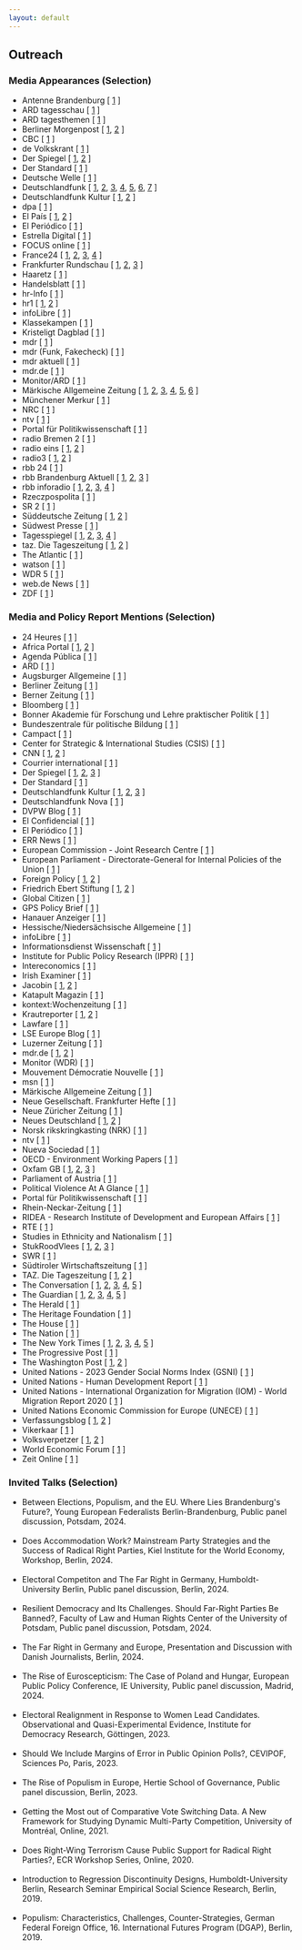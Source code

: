 ```yaml
---
layout: default
---
```

<h2>Outreach</h2>


<h3>Media Appearances (Selection)</h3>

<ul>
<li>Antenne Brandenburg [ <a href="https://www.antennebrandenburg.de/programm/sendungen/241122/17_00_antenne_brandenburg_am_abend_202411221700.html" target="_blank" rel="noopener noreferrer">1</a> ] </li> <li>ARD tagesschau [ <a href="https://www.tagesschau.de/inland/bundestagswahl/fdp-linke-bsw-einzug-bundestag-100.html" target="_blank" rel="noopener noreferrer">1</a> ] </li> <li>ARD tagesthemen [ <a href="NA" target="_blank" rel="noopener noreferrer">1</a> ] </li> <li>Berliner Morgenpost [ <a href="https://www.morgenpost.de/berlin/article242024164/Die-Naehe-der-AfD-Brandenburg-zur-rechtsextremen-Szene.html" target="_blank" rel="noopener noreferrer">1</a>, <a href="https://www.morgenpost.de/berlin/article407220380/welche-auswirkungen-ein-afd-erfolg-in-brandenburg-haben-koennte.html" target="_blank" rel="noopener noreferrer">2</a> ] </li> <li>CBC [ <a href="https://www.cbc.ca/listen/live-radio/1-8-your-world-tonight" target="_blank" rel="noopener noreferrer">1</a> ] </li> <li>de Volkskrant [ <a href="https://www.volkskrant.nl/buitenland/niet-alleen-in-oostenrijk-in-heel-europa-brokkelt-de-brandmuur-tegen-radicaal-rechts-af~b7ea2cce/?referrer=https://www.google.com/" target="_blank" rel="noopener noreferrer">1</a> ] </li> <li>Der Spiegel [ <a href="https://www.spiegel.de/politik/deutschland/bundestagswahl-2025-wie-viele-millionen-stimmen-an-der-fuenfprozenthuerde-scheitern-a-5d7e5da3-c769-4bfd-9260-c4c8d627ed9d" target="_blank" rel="noopener noreferrer">1</a>, <a href="https://www.spiegel.de/politik/deutschland/wahl-in-brandenburg-wie-die-afd-junge-union-jusos-julis-und-gruene-jugend-zusammenbringt-a-2da1ad60-58bd-463a-bd53-e77645e4a962" target="_blank" rel="noopener noreferrer">2</a> ] </li> <li>Der Standard [ <a href="https://www.derstandard.de/story/3000000198650/beeinflussen-umfragen-waehler-darueber-entscheiden-auch-schwankungsbreiten" target="_blank" rel="noopener noreferrer">1</a> ] </li> <li>Deutsche Welle [ <a href="https://www.dw.com/en/why-copying-the-far-right-doesnt-work-for-mainstream-parties/a-66311564" target="_blank" rel="noopener noreferrer">1</a> ] </li> <li>Deutschlandfunk [ <a href="https://www.deutschlandfunk.de/bsw-in-brandenburg-wie-stellen-sich-die-anderen-parteien-darauf-ein-dlf-62ff33ed-100.html/" target="_blank" rel="noopener noreferrer">1</a>, <a href="https://www.deutschlandfunk.de/das-grosse-packen-linke-muss-nach-34-jahren-brandenburger-landtag-verlassen-dlf-08d35523-100.html" target="_blank" rel="noopener noreferrer">2</a>, <a href="https://www.deutschlandfunk.de/landtagswahl-in-brandenburg-ein-rettungsanker-fuer-die-gruenen-und-linken-dlf-e56ae681-100.html" target="_blank" rel="noopener noreferrer">3</a>, <a href="https://www.deutschlandfunk.de/programm?drsearch:date=2024-11-27" target="_blank" rel="noopener noreferrer">4</a>, <a href="https://www.deutschlandfunk.de/suche?drsearch%3AsearchText=Christoph%20Richter&drsearch%3Astations=4f8db02a-35ae-4b78-9cd0-86b177726ec0" target="_blank" rel="noopener noreferrer">5</a>, <a href="https://www.deutschlandfunk.de/wackeliges-fundament-wie-repraesentativ-sind-repraesentative-umfragen-wirklich-dlf-b09611a3-100.html" target="_blank" rel="noopener noreferrer">6</a>, <a href="https://www.deutschlandfunk.de/wissenschaft-wie-repraesentativ-sind-repraesentative-umfragen-wirklich-dlf-82dd38a9-100.html" target="_blank" rel="noopener noreferrer">7</a> ] </li> <li>Deutschlandfunk Kultur [ <a href="https://www.deutschlandfunkkultur.de/brandenburgs-spd-regierungschef-woidke-kaempft-gegen-den-absturz-laenderreport-dlf-kultur-dd9b4265-100.html" target="_blank" rel="noopener noreferrer">1</a>, <a href="https://www.deutschlandfunkkultur.de/wahlumfragen-in-der-kritik-wie-repraesentativ-sind-sie-heute-noch-dlf-kultur-f4d1e50d-100.html" target="_blank" rel="noopener noreferrer">2</a> ] </li> <li>dpa [ <a href="NA" target="_blank" rel="noopener noreferrer">1</a> ] </li> <li>El País [ <a href="https://elpais.com/espana/2024-07-07/por-que-copiar-la-mano-dura-de-abascal-con-los-inmigrantes-puede-costarle-caro-al-pp.html" target="_blank" rel="noopener noreferrer">1</a>, <a href="https://elpais.com/internacional/2023-12-24/mano-dura-con-la-inmigracion-victoria-de-la-extrema-derecha-o-antidoto.html" target="_blank" rel="noopener noreferrer">2</a> ] </li> <li>El Periódico [ <a href="https://www.elperiodico.com/es/internacional/20231210/extrema-derecha-multiplica-influencia-nuevas-politicas-migratorias-europa-95571964" target="_blank" rel="noopener noreferrer">1</a> ] </li> <li>Estrella Digital [ <a href="https://www.estrelladigital.es/opinion/20240708/el-falso-debate-de-la-inmigracion-una-trampa-de-la-ultraderecha/" target="_blank" rel="noopener noreferrer">1</a> ] </li> <li>FOCUS online [ <a href="https://www.focus.de/politik/deutschland/vor-landtagswahl-in-brandenburg-mehr-hoecke-wagen-das-ist-schon-laenger-ein-teil-des-erfolgs-der-afd-im-osten_id_260298484.html" target="_blank" rel="noopener noreferrer">1</a> ] </li> <li>France24 [ <a href="https://www.france24.com/en/europe/20250223-germany-s-no-surprise-election-yields-many-firsts" target="_blank" rel="noopener noreferrer">1</a>, <a href="https://www.france24.com/fr/europe/20250113-allemagne-afd-extreme-droite-bsw-gauche-analyse-deux-faces-du-populisme-allemand" target="_blank" rel="noopener noreferrer">2</a>, <a href="https://www.france24.com/fr/europe/20250130-allemagne-droite-extr%C3%AAme-droite-pr%C3%AAtes-%C3%A0-travailler-ensemble-immigration" target="_blank" rel="noopener noreferrer">3</a>, <a href="https://www.france24.com/fr/europe/20250223-allemagne-afd-cdu-linke-l%C3%A9gislatives-premiers-enseignements-elections-merz" target="_blank" rel="noopener noreferrer">4</a> ] </li> <li>Frankfurter Rundschau [ <a href="https://www.fr.de/politik/brandenburg-wahl-afd-ergebnis-migration-debatte-spd-cdu-woidke-experten-zr-93315435.html" target="_blank" rel="noopener noreferrer">1</a>, <a href="https://www.fr.de/politik/brandenburg-wahl-analyse-ampel-fdp-woidke-afd-linke-bsw-bundestagswahl-zr-93315597.html" target="_blank" rel="noopener noreferrer">2</a>, <a href="https://www.fr.de/politik/nach-fiasko-in-brandenburg-bundestagswahl-2025-laesst-gruene-zittern-zr-93316321.html" target="_blank" rel="noopener noreferrer">3</a> ] </li> <li>Haaretz [ <a href="https://www.haaretz.com/world-news/2019-07-20/ty-article-magazine/.premium/how-a-german-satirical-party-ended-up-in-the-european-parliament/0000017f-e400-d38f-a57f-e65238570000" target="_blank" rel="noopener noreferrer">1</a> ] </li> <li>Handelsblatt [ <a href="https://www.handelsblatt.com/politik/deutschland/fdp-wirtschaftspartei-sucht-verzweifelt-wirtschaftswahlkampf/100106301.html" target="_blank" rel="noopener noreferrer">1</a> ] </li> <li>hr-Info [ <a href="NA" target="_blank" rel="noopener noreferrer">1</a> ] </li> <li>hr1 [ <a href="NA" target="_blank" rel="noopener noreferrer">1</a>, <a href="NA" target="_blank" rel="noopener noreferrer">2</a> ] </li> <li>infoLibre [ <a href="https://www.infolibre.es/politica/extrema-derecha-investigacion-feijoo-vox_1_1311725.html" target="_blank" rel="noopener noreferrer">1</a> ] </li> <li>Klassekampen [ <a href="https://klassekampen.no/artikkel/2024-09-14/blir-re-migrasjon-neste-steg" target="_blank" rel="noopener noreferrer">1</a> ] </li> <li>Kristeligt Dagblad [ <a href="https://www.kristeligt-dagblad.dk/udland/europaeiske-ledere-famler-i-en-ny-politisk-medievirkelighed" target="_blank" rel="noopener noreferrer">1</a> ] </li> <li>mdr [ <a href="https://www.mdr.de/wissen/psychologie-sozialwissenschaften/politische-strategie-gegen-die-afd-themen-uebernehmen-102.html" target="_blank" rel="noopener noreferrer">1</a> ] </li> <li>mdr (Funk, Fakecheck) [ <a href="https://www.tiktok.com/@fakecheck_offiziell/video/7473455848992394518?lang=de-DE" target="_blank" rel="noopener noreferrer">1</a> ] </li> <li>mdr aktuell [ <a href="https://www.ardaudiothek.de/episode/das-interview/wie-wahlumfragen-die-erfolgschancen-von-kleinparteien-beeinflussen/mdr-aktuell/14154595/" target="_blank" rel="noopener noreferrer">1</a> ] </li> <li>mdr.de [ <a href="https://www.mdr.de/nachrichten/deutschland/politik/fuenf-prozent-huerde-studie-wahlumfragen-100.html" target="_blank" rel="noopener noreferrer">1</a> ] </li> <li>Monitor/ARD [ <a href="https://www1.wdr.de/daserste/monitor/sendungen/kanzlerkandidat-merz-union-in-der-populismusfalle-100~_sortNewestFirst-false.html?sortingOrderReversed=%C3%84lteste+zuerst#sortingForm" target="_blank" rel="noopener noreferrer">1</a> ] </li> <li>Märkische Allgemeine Zeitung [ <a href="https://www.maz-online.de/brandenburg/afd-spd-cdu-oder-bsw-wahlforscher-sieht-landtagswahl-in-brandenburg-voellig-offen-3ALRGBPPFZDLXHQ27MTYHSEA3Y.html" target="_blank" rel="noopener noreferrer">1</a>, <a href="https://www.maz-online.de/brandenburg/einfluss-von-umfragen-auf-die-landtagswahl-in-brandenburg-forscher-klaert-auf-YJ4UFV5QSJFZLEOOLUCVDRNRKA.html" target="_blank" rel="noopener noreferrer">2</a>, <a href="https://www.maz-online.de/brandenburg/was-wuerde-passieren-wenn-die-afd-in-brandenburg-regiert-7Y2OOW6MQ5HYRFIAPKEZQ5TFZQ.html" target="_blank" rel="noopener noreferrer">3</a>, <a href="https://www.maz-online.de/lokales/potsdam-mittelmark/stahnsdorf/landtagswahl-2024-buergermeister-bernd-albers-aus-stahnsdorf-und-carina-simmes-aus-seddiner-see-als-6TINQKW34JA7VN4GN5Q75367U4.html" target="_blank" rel="noopener noreferrer">4</a>, <a href="https://www.maz-online.de/lokales/potsdam-mittelmark/stahnsdorf/stahnsdorf-linke-und-gruene-werfen-afd-plagiat-vor-URS4FAG6ZVAH5GOEQWZRMSBFK4.html" target="_blank" rel="noopener noreferrer">5</a>, <a href="https://www.maz-online.de/lokales/potsdam/kommunalwahl-2024-in-potsdam-stadtteilrundgang-und-haustuerwahlkampf-fuer-mehr-stimmen-TBNP55QR4RENFHWG4T6673VZMM.html" target="_blank" rel="noopener noreferrer">6</a> ] </li> <li>Münchener Merkur [ <a href="https://www.merkur.de/politik/brandenburg-wahl-cdu-merz-afd-woidke-bsw-scholz-ampel-zr-93315273.html" target="_blank" rel="noopener noreferrer">1</a> ] </li> <li>NRC [ <a href="https://www.nrc.nl/nieuws/2023/12/22/het-nieuwe-migratiepact-van-de-eu-lost-nauwelijks-wat-op-maar-speelt-radicaal-rechts-intussen-wel-in-de-kaart-a4185182" target="_blank" rel="noopener noreferrer">1</a> ] </li> <li>ntv [ <a href="https://www.n-tv.de/politik/Diese-Waehlergruppe-koennte-die-Bundestagswahl-durcheinanderwerfen-article25574864.html" target="_blank" rel="noopener noreferrer">1</a> ] </li> <li>Portal für Politikwissenschaft [ <a href="https://www.pw-portal.de/repraesentation-und-parlamentarismus/ueberblick/fluch-der-schlechten-zahl-wie-umfragewerte-die-wahlchancen-kleiner-parteien-beeinflussen" target="_blank" rel="noopener noreferrer">1</a> ] </li> <li>radio Bremen 2 [ <a href="NA" target="_blank" rel="noopener noreferrer">1</a> ] </li> <li>radio eins [ <a href="https://www.radioeins.de/programm/sendungen/die_schoene_woche/_/wahlerfolg-der-afd-bei-der-kommunalwahl-in-brandenburg.html" target="_blank" rel="noopener noreferrer">1</a>, <a href="https://www.radioeins.de/programm/sendungen/sendungen/369/2409/240922_sondersendung_25711.html" target="_blank" rel="noopener noreferrer">2</a> ] </li> <li>radio3 [ <a href="https://www.radiodrei.de/programm/schema/sendungen/radio3_am_morgen/archiv/20250106_0600/radio3_aktuell_0720.html" target="_blank" rel="noopener noreferrer">1</a>, <a href="https://www.radiodrei.de/programm/schema/sendungen/radio3_am_morgen/archiv/20250207_0600/radio3_aktuell_0820.html" target="_blank" rel="noopener noreferrer">2</a> ] </li> <li>rbb 24 [ <a href="https://www.rbb24.de/politik/beitrag/2024/02/brandenburg-politi-parteien-bsw-landesverband-wagenknecht.html" target="_blank" rel="noopener noreferrer">1</a> ] </li> <li>rbb Brandenburg Aktuell [ <a href="https://www.rbb-online.de/brandenburgaktuell/archiv/20240209_1930/wagenknecht-partei-will-bei-landtagswahl-antreten.html" target="_blank" rel="noopener noreferrer">1</a>, <a href="https://www.rbb-online.de/brandenburgaktuell/archiv/20240905_1930/5.html" target="_blank" rel="noopener noreferrer">2</a>, <a href="https://www.rbb-online.de/brandenburgaktuell/archiv/20240911_1930/Hans-Christoph-Berndt-AfD.html" target="_blank" rel="noopener noreferrer">3</a> ] </li> <li>rbb inforadio [ <a href="https://www.ardaudiothek.de/episode/berlin-und-brandenburg/politologe-kommunalwahl-kein-stimmungstest-fuer-landtagswahl/rbb24-inforadio/13450861/" target="_blank" rel="noopener noreferrer">1</a>, <a href="https://www.inforadio.de/rubriken/interviews/2024/08/09/brandenburg-landeswahlausschuss-wahl-parteien.html" target="_blank" rel="noopener noreferrer">2</a>, <a href="https://www.inforadio.de/rubriken/interviews/2024/09/24/brandenburg-wahl-regierung-koalition-spd-bsw-cdu.html" target="_blank" rel="noopener noreferrer">3</a>, <a href="https://www.inforadio.de/rubriken/interviews/2024/12/11/woidke-wiederwahl-brandenburg-spd-bsw-koalition.html" target="_blank" rel="noopener noreferrer">4</a> ] </li> <li>Rzeczpospolita [ <a href="https://www.rp.pl/polityka/art41148531-brandenburgia-przed-wyborami-los-kanclerza-scholza-zalezy-od-wyniku-afd" target="_blank" rel="noopener noreferrer">1</a> ] </li> <li>SR 2 [ <a href="https://www.sr-mediathek.de/index.php?seite=7&id=37029&tbl=pf" target="_blank" rel="noopener noreferrer">1</a> ] </li> <li>Süddeutsche Zeitung [ <a href="https://www.sueddeutsche.de/politik/bundestagswahl-umfrage-fdp-li.3196458" target="_blank" rel="noopener noreferrer">1</a>, <a href="https://www.sueddeutsche.de/politik/landtagswahl-sachsen-thueringen-afd-migration-lux.Hs42cDs7DicwDHjgn9p8C8" target="_blank" rel="noopener noreferrer">2</a> ] </li> <li>Südwest Presse [ <a href="https://www.swp.de/politik/afd-und-bsw-vor-neuwahl-auftrieb-fuer-die-populisten-oder-staerkung-der-mitte-77648320.html" target="_blank" rel="noopener noreferrer">1</a> ] </li> <li>Tagesspiegel [ <a href="https://www.tagesspiegel.de/interaktiv/afd-hochburg-vor-der-wahl-die-brandenburger-sind-verangstigt-alt--aber-nicht-abgehangt-12381974.html" target="_blank" rel="noopener noreferrer">1</a>, <a href="https://www.tagesspiegel.de/politik/bangen-um-den-wiedereinzug-werden-fdp-bsw-und-linke-opfer-des-fallbeileffekts-13159714.html" target="_blank" rel="noopener noreferrer">2</a>, <a href="https://www.tagesspiegel.de/potsdam/brandenburg/afd-verteilt-flyer-fur-schuler-mit-diesen-funf-kniffen-will-die-partei-in-brandenburg-jugendliche-kodern-12245951.html?" target="_blank" rel="noopener noreferrer">3</a>, <a href="https://www.tagesspiegel.de/potsdam/brandenburg/mitten-in-der-gesellschaft-angekommen-mehr-rechtsextreme-parolen-in-brandenburg--was-tun-11888417.html" target="_blank" rel="noopener noreferrer">4</a> ] </li> <li>taz. Die Tageszeitung [ <a href="https://taz.de/Berliner-Linke-nach-der-Europawahl/!6013456/" target="_blank" rel="noopener noreferrer">1</a>, <a href="https://taz.de/Politologe-ueber-Migrationspolitik/!5989700/" target="_blank" rel="noopener noreferrer">2</a> ] </li> <li>The Atlantic [ <a href="https://www.theatlantic.com/international/archive/2020/02/germany-afd-angela-merkel-thuringia/606541/" target="_blank" rel="noopener noreferrer">1</a> ] </li> <li>watson [ <a href="https://politik.watson.de/politik/inland/128134084-brandenburg-landtagswahl-so-perfide-nutzt-die-afd-schulen-als-wahlkampf-orte" target="_blank" rel="noopener noreferrer">1</a> ] </li> <li>WDR 5 [ <a href="https://www1.wdr.de/mediathek/audio/wdr5/wdr5-mittagsecho/audio-brandenburg-vor-wahl-gefuehl-der-unzufriedenheit-100.html" target="_blank" rel="noopener noreferrer">1</a> ] </li> <li>web.de News [ <a href="https://web.de/magazine/politik/wahlen/landtagswahlen/landtagswahl-brandenburg-osten-dietmar-woidke-spd-afd-ampel-olaf-scholz-potsdam-40118440" target="_blank" rel="noopener noreferrer">1</a> ] </li> <li>ZDF [ <a href="https://www.zdf.de/nachrichten/politik/deutschland/wahl-brandenburg-wahlkampf-spd-afd-100.html" target="_blank" rel="noopener noreferrer">1</a> ] </li>

</ul>

<h3>Media and Policy Report Mentions (Selection)</h3>

<ul>

<li>24 Heures [ <a href="https://www.24heures.ch/les-invites-que-faire-avec-les-partis-dextreme-droite-325998063281" target="_blank" rel="noopener noreferrer">1</a> ] </li> <li>Africa Portal [ <a href="https://africaportal.org/publication/sustaining-peace-harnessing-power-south-sudanese-women/" target="_blank" rel="noopener noreferrer">1</a>, <a href="https://africaportal.org/publication/towards-gender-equal-peace-counting-women-meaningful-participation/" target="_blank" rel="noopener noreferrer">2</a> ] </li> <li>Agenda Pública [ <a href="https://agendapublica.es/noticia/18704/amenaza-al-equilibrio-politico-aleman" target="_blank" rel="noopener noreferrer">1</a> ] </li> <li>ARD [ <a href="https://www.ardmediathek.de/video/bericht-aus-berlin/bericht-aus-berlin/ard/Y3JpZDovL2Rhc2Vyc3RlLmRlL2JlcmljaHQgYXVzIGJlcmxpbi8yMDI1LTAyLTA5XzE4LTAwLU1FWg" target="_blank" rel="noopener noreferrer">1</a> ] </li> <li>Augsburger Allgemeine [ <a href="https://www.augsburger-allgemeine.de/politik/Geschichte-Sie-sprach-als-erste-Frau-in-einem-deutschen-Parlament-id53529471.html" target="_blank" rel="noopener noreferrer">1</a> ] </li> <li>Berliner Zeitung [ <a href="https://www.berliner-zeitung.de/news/bsw-verpasst-bundestag-de-masi-will-karlsruhe-einschalten-kritik-am-oerr-li.2301473" target="_blank" rel="noopener noreferrer">1</a> ] </li> <li>Berner Zeitung [ <a href="https://www.bernerzeitung.ch/adrian-vatter-rahel-freiburghaus-uni-bern-rechtspopulisten-und-demokratie-563653516745" target="_blank" rel="noopener noreferrer">1</a> ] </li> <li>Bloomberg [ <a href="https://www.bloomberg.com/opinion/articles/2024-06-21/european-elections-climate-change-notches-a-win" target="_blank" rel="noopener noreferrer">1</a> ] </li> <li>Bonner Akademie für Forschung und Lehre praktischer Politik [ <a href="https://www.bapp-bonn.de/wp-content/uploads/BAPP_Publikation_Forschungsprojekt_Populismus_final.pdf" target="_blank" rel="noopener noreferrer">1</a> ] </li> <li>Bundeszentrale für politische Bildung [ <a href="https://www.bpb.de/themen/rechtsextremismus/dossier-rechtsextremismus/551839/rechtsextreme-diskursstrategien/#footnote-target-3" target="_blank" rel="noopener noreferrer">1</a> ] </li> <li>Campact [ <a href="https://blog.campact.de/2024/09/brandenburg-landtagswahl-afd-erfolg-garantiert/" target="_blank" rel="noopener noreferrer">1</a> ] </li> <li>Center for Strategic & International Studies (CSIS) [ <a href="https://www.csis.org/analysis/elevating-women-peacebuilders-amidst-covid-19" target="_blank" rel="noopener noreferrer">1</a> ] </li> <li>CNN [ <a href="https://edition.cnn.com/2019/10/22/opinions/marie-yovanovitch-launches-insurrection-hunt/index.html" target="_blank" rel="noopener noreferrer">1</a>, <a href="https://edition.cnn.com/2024/01/19/opinions/germany-far-right-afd-ban-hockenos/index.html" target="_blank" rel="noopener noreferrer">2</a> ] </li> <li>Courrier international [ <a href="https://www.courrierinternational.com/article/route-des-balkans-l-espace-schengen-patit-de-la-crise-migratoire" target="_blank" rel="noopener noreferrer">1</a> ] </li> <li>Der Spiegel [ <a href="https://www.spiegel.de/geschichte/migrationskurs-der-cdu-studien-und-experten-ueber-erfahrungen-mit-dem-kopieren-rechter-themen-a-6551a7e0-2394-4d3f-aa7a-3ece59bd0759?giftToken=b6238ab5-8d9d-4e47-b035-f0d3ee166961" target="_blank" rel="noopener noreferrer">1</a>, <a href="https://www.spiegel.de/wissenschaft/mensch/alternative-fuer-deutschland-politikstil-please-staerke-die-afd-a-a6a6b50c-2944-4674-acdc-446eff3f93d1" target="_blank" rel="noopener noreferrer">2</a>, <a href="https://www.spiegel.de/wissenschaft/mensch/rechtsextremismus-die-forschung-zeigt-wie-man-die-afd-kleinkriegt-kolumne-a-3c7e1a1d-e9f8-4d1d-a0b7-f5d457f8eb98?sara_ref=re-so-app-sh" target="_blank" rel="noopener noreferrer">3</a> ] </li> <li>Der Standard [ <a href="https://www.derstandard.at/story/3000000255871/warum-die-politische-annaeherung-an-die-afd-zum-bumerang-werden-kann?ref=rss" target="_blank" rel="noopener noreferrer">1</a> ] </li> <li>Deutschlandfunk Kultur [ <a href="https://www.deutschlandfunkkultur.de/stimmenfang-am-rechten-rand-lohnt-sich-nicht-dlf-kultur-b8cde89c-100.html" target="_blank" rel="noopener noreferrer">1</a>, <a href="https://www.deutschlandfunkkultur.de/wahlumfragen-in-der-kritik-wie-repraesentativ-sind-sie-heute-noch-dlf-kultur-f4d1e50d-100.html" target="_blank" rel="noopener noreferrer">2</a>, <a href="https://www.deutschlandfunkkultur.de/wahrnehmungsluecke-deshalb-sind-umfrageergebnisse-keine-wahlergebnisse-dlf-kultur-6cf54334-100.html" target="_blank" rel="noopener noreferrer">3</a> ] </li> <li>Deutschlandfunk Nova [ <a href="https://ondemand-mp3.dradio.de/file/dradio/2022/04/21/deutschlandfunknova_mariupol_20220421_6d0efc11.mp3" target="_blank" rel="noopener noreferrer">1</a> ] </li> <li>DVPW Blog [ <a href="https://www.dvpw.de/blog/schwaecht-eine-programmatische-annaeherung-der-unionsparteien-an-die-afd-den-wahlerfolg-der-rechtspopulisten-eher-nicht-ein-beitrag-von-marc-debus" target="_blank" rel="noopener noreferrer">1</a> ] </li> <li>El Confidencial [ <a href="https://blogs.elconfidencial.com/espana/tribuna/2022-08-22/dos-revoluciones-preocupar-centroderecha_3478192/" target="_blank" rel="noopener noreferrer">1</a> ] </li> <li>El Periódico [ <a href="https://www.elperiodico.cat/ca/societat/20230618/guia-detectar-desmuntar-discurs-odi-88750605" target="_blank" rel="noopener noreferrer">1</a> ] </li> <li>ERR News [ <a href="https://news.err.ee/1609476356/benjamin-klasche-germany-is-moving-to-the-right-one-state-at-a-time" target="_blank" rel="noopener noreferrer">1</a> ] </li> <li>European Commission - Joint Research Centre [ <a href="https://data.europa.eu/doi/10.2760/116603" target="_blank" rel="noopener noreferrer">1</a> ] </li> <li>European Parliament - Directorate-General for Internal Policies of the Union [ <a href="https://data.europa.eu/doi/10.2861/63312" target="_blank" rel="noopener noreferrer">1</a> ] </li> <li>Foreign Policy [ <a href="https://foreignpolicy.com/2023/11/01/the-far-right-is-winning-europes-immigration-debate/" target="_blank" rel="noopener noreferrer">1</a>, <a href="https://foreignpolicy.com/2024/06/19/haiti-transitional-council-women-gang-violence/" target="_blank" rel="noopener noreferrer">2</a> ] </li> <li>Friedrich Ebert Stiftung [ <a href="https://library.fes.de/pdf-files/a-p-b/18074.pdf" target="_blank" rel="noopener noreferrer">1</a>, <a href="https://library.fes.de/pdf-files/bueros/stockholm/21030.pdf" target="_blank" rel="noopener noreferrer">2</a> ] </li> <li>Global Citizen [ <a href="https://www.globalcitizen.org/en/content/how-women-and-girls-are-disproportionately-affecte/" target="_blank" rel="noopener noreferrer">1</a> ] </li> <li>GPS Policy Brief [ <a href="https://www.prio.org/publications/13064" target="_blank" rel="noopener noreferrer">1</a> ] </li> <li>Hanauer Anzeiger [ <a href="https://www.hanauer.de/politik/warum-hat-die-afd-so-viel-zulauf-wissenschaftler-stellt-unbequeme-hypothese-vor-zr-93339253.html" target="_blank" rel="noopener noreferrer">1</a> ] </li> <li>Hessische/Niedersächsische Allgemeine [ <a href="https://www.hna.de/politik/warum-hat-die-afd-so-viel-zulauf-wissenschaftler-stellt-unbequeme-hypothese-vor-zr-93339253.html" target="_blank" rel="noopener noreferrer">1</a> ] </li> <li>infoLibre [ <a href="https://www.infolibre.es/politica/casos-estudios-reacciones-explican-pacto-migratorio-no-debilita-contrario-extrema-derecha_1_1763922.html" target="_blank" rel="noopener noreferrer">1</a> ] </li> <li>Informationsdienst Wissenschaft [ <a href="https://idw-online.de/de/news792197" target="_blank" rel="noopener noreferrer">1</a> ] </li> <li>Institute for Public Policy Research (IPPR) [ <a href="https://www.ippr.org/articles/road-to-renewal" target="_blank" rel="noopener noreferrer">1</a> ] </li> <li>Intereconomics [ <a href="https://www.intereconomics.eu/contents/year/2024/number/2/article/the-far-right-and-the-2024-european-elections.html" target="_blank" rel="noopener noreferrer">1</a> ] </li> <li>Irish Examiner [ <a href="https://www.irishexaminer.com/opinion/commentanalysis/arid-40850651.html" target="_blank" rel="noopener noreferrer">1</a> ] </li> <li>Jacobin [ <a href="https://jacobin.com/2022/05/denmark-far-right-vandalism-left-wing-artworks-situationists-jorn-asger-hard-line/" target="_blank" rel="noopener noreferrer">1</a>, <a href="https://www.jacobin.de/artikel/wo-liegt-das-potenzial-einer-wagenknecht-partei-gruendung-linke-konservative-carsten-braband" target="_blank" rel="noopener noreferrer">2</a> ] </li> <li>Katapult Magazin [ <a href="https://katapult-magazin.de/index.php?id=2&mobil3=0" target="_blank" rel="noopener noreferrer">1</a> ] </li> <li>kontext:Wochenzeitung [ <a href="https://www.kontextwochenzeitung.de/editorial/701/hat-ja-super-geklappt-9724.html" target="_blank" rel="noopener noreferrer">1</a> ] </li> <li>Krautreporter [ <a href="https://krautreporter.de/politik-und-macht/5484-so-haben-politik-und-medien-die-afd-gross-gemacht" target="_blank" rel="noopener noreferrer">1</a>, <a href="https://krautreporter.de/politik-und-macht/5718-drei-grunde-warum-merz-das-ende-der-union-eingeleitet-hat" target="_blank" rel="noopener noreferrer">2</a> ] </li> <li>Lawfare [ <a href="https://www.lawfaremedia.org/article/why-focus-gender-increases-national-security" target="_blank" rel="noopener noreferrer">1</a> ] </li> <li>LSE Europe Blog [ <a href="https://blogs.lse.ac.uk/europpblog/2021/07/08/there-is-little-evidence-european-integration-has-created-a-representation-gap-between-politicians-and-voters/" target="_blank" rel="noopener noreferrer">1</a> ] </li> <li>Luzerner Zeitung [ <a href="https://www.luzernerzeitung.ch/news-service/inland-schweiz/wahlforschung-am-rechten-rand-um-waehlergunst-buhlen-warum-das-buergerlichen-parteien-schadet-ld.2278619" target="_blank" rel="noopener noreferrer">1</a> ] </li> <li>mdr.de [ <a href="https://www.mdr.de/nachrichten/deutschland/politik/bundestagswahl-wahlrecht-fuenf-prozent-csu-linke-studie-nachteil-kleine-parteien-100.html" target="_blank" rel="noopener noreferrer">1</a>, <a href="https://www.mdr.de/nachrichten/deutschland/politik/meinungsforschung-institute-wahlumfragen-trend-partei-sonntagsfrage-regeln-100.html" target="_blank" rel="noopener noreferrer">2</a> ] </li> <li>Monitor (WDR) [ <a href="https://www.instagram.com/p/C_amgz1OKVv/?utm_source=ig_web_copy_link&igsh=MzRlODBiNWFlZA%3D%3D" target="_blank" rel="noopener noreferrer">1</a> ] </li> <li>Mouvement Démocratie Nouvelle [ <a href="https://www.democratienouvelle.ca/fdp-gauche-et-bsw-tremble-ce-groupe-delecteurs-pourrait-gacher-les-elections-de-bundestag/" target="_blank" rel="noopener noreferrer">1</a> ] </li> <li>msn [ <a href="https://www.msn.com/de-de/nachrichten/other/landtagswahl-in-brandenburg-spd-will-mit-kuriosem-wahlkampfslogan-punkten/ar-AA1qSSNu" target="_blank" rel="noopener noreferrer">1</a> ] </li> <li>Märkische Allgemeine Zeitung [ <a href="https://www.maz-online.de/brandenburg/umfrage-landtagswahl-brandenburg-afd-vorn-regieren-spd-cdu-und-gruene-trotzdem-weiter-6MGI6PL2GBF35HBLQZFOCE6TDM.html" target="_blank" rel="noopener noreferrer">1</a> ] </li> <li>Neue Gesellschaft. Frankfurter Hefte [ <a href="https://www.frankfurter-hefte.de/artikel/annaehern-oder-abgrenzen-3864/" target="_blank" rel="noopener noreferrer">1</a> ] </li> <li>Neue Züricher Zeitung [ <a href="https://www.nzz.ch/international/wie-die-radikale-rechte-europa-veraendert-ld.1757365" target="_blank" rel="noopener noreferrer">1</a> ] </li> <li>Neues Deutschland [ <a href="https://www.nd-aktuell.de/artikel/1185725.linkspartei-fuer-eine-offene-und-solidarische-gesellschaft.html" target="_blank" rel="noopener noreferrer">1</a>, <a href="https://www.nd-aktuell.de/artikel/1189001.wahlumfragen-die-fuenf-prozent-huerde-als-sich-selbst-erfuellende-prophezeiung.html" target="_blank" rel="noopener noreferrer">2</a> ] </li> <li>Norsk rikskringkasting (NRK) [ <a href="https://www.nrk.no/trondelag/sann-blir-samfunnet-pavirka-av-kvinnelige-ledere-1.16627349" target="_blank" rel="noopener noreferrer">1</a> ] </li> <li>ntv [ <a href="https://www.n-tv.de/politik/Rechtspopulisten-werfen-mit-Flaschen-bis-die-anderen-frustriert-abziehen-article24916450.html" target="_blank" rel="noopener noreferrer">1</a> ] </li> <li>Nueva Sociedad [ <a href="https://nuso.org/articulo/315-la-extrema-derecha-como-amenaza-para-la-gobernanza-mundial/" target="_blank" rel="noopener noreferrer">1</a> ] </li> <li>OECD - Environment Working Papers [ <a href="https://www.oecd-ilibrary.org/environment/women-s-leadership-in-environmental-action_f0038d22-en" target="_blank" rel="noopener noreferrer">1</a> ] </li> <li>Oxfam GB [ <a href="https://policy-practice.oxfam.org/resources/achieving-sustainable-development-goals-5-and-6-the-case-for-gender-transformat-620967/" target="_blank" rel="noopener noreferrer">1</a>, <a href="https://policy-practice.oxfam.org/resources/the-gendered-impact-of-explosive-weapons-use-in-populated-areas-in-yemen-620909/" target="_blank" rel="noopener noreferrer">2</a>, <a href="https://policy-practice.oxfam.org/resources/women-in-conflict-zones-620690/" target="_blank" rel="noopener noreferrer">3</a> ] </li> <li>Parliament of Austria [ <a href="https://www.parlament.gv.at/aktuelles/mediathek/XXVII/VER/202?TS=1705928552" target="_blank" rel="noopener noreferrer">1</a> ] </li> <li>Political Violence At A Glance [ <a href="https://politicalviolenceataglance.org/2023/01/26/the-colombian-government-and-the-eln-rebels-are-negotiating-again-women-need-a-seat-at-the-table/" target="_blank" rel="noopener noreferrer">1</a> ] </li> <li>Portal für Politikwissenschaft [ <a href="https://www.pw-portal.de/repraesentation-und-parlamentarismus/ueberblick/der-mythos-der-stimmenverluste-an-die-radikale-rechte" target="_blank" rel="noopener noreferrer">1</a> ] </li> <li>Rhein-Neckar-Zeitung [ <a href="https://www.rnz.de/region/metropolregion-mannheim/mannheim_artikel,-Mannheimer-Studie-Uebernahme-rechter-Themen-staerkt-radikale-Parteien-_arid,872428.html" target="_blank" rel="noopener noreferrer">1</a> ] </li> <li>RIDEA - Research Institute of Development and European Affairs [ <a href="http://www.ridea-ks.org/uploads/ShapingPeace.pdf" target="_blank" rel="noopener noreferrer">1</a> ] </li> <li>RTE [ <a href="https://www.rte.ie/news/election-24/2024/1128/1483474-poll-of-polls/" target="_blank" rel="noopener noreferrer">1</a> ] </li> <li>Studies in Ethnicity and Nationalism [ <a href="https://senjournal.co.uk/2022/07/10/blog-post-nationalism-and-welfare-chauvinism-right-wing-populism-in-europe-and-the-2022-french-presidential-elections/" target="_blank" rel="noopener noreferrer">1</a> ] </li> <li>StukRoodVlees [ <a href="https://stukroodvlees.nl/episode-120-the-clusterfk-of-the-mainstream-right-with-tarik-abou-chadi/" target="_blank" rel="noopener noreferrer">1</a>, <a href="https://stukroodvlees.nl/kiezer-steeds-meer-radicaal-rechts/" target="_blank" rel="noopener noreferrer">2</a>, <a href="https://stukroodvlees.nl/open-deur-of-isoleren-imiteren/" target="_blank" rel="noopener noreferrer">3</a> ] </li> <li>SWR [ <a href="http://web.archive.org/web/20220421081959/https://www.swr.de/swraktuell/baden-wuerttemberg/mannheimer-studie-uebernahme-rechter-themen-staerkt-radikale-parteien-100.html" target="_blank" rel="noopener noreferrer">1</a> ] </li> <li>Südtiroler Wirtschaftszeitung [ <a href="https://swz.it/wie-umfragen-gemacht-werden-und-wie-serioes-die-ergebnisse-sind/" target="_blank" rel="noopener noreferrer">1</a> ] </li> <li>TAZ. Die Tageszeitung [ <a href="https://taz.de/-Bundestagsdebatte-im-Live-Ticker-/!6066358/" target="_blank" rel="noopener noreferrer">1</a>, <a href="https://taz.de/Studie-zu-Wahlerfolgen-rechter-Parteien/!5849870/" target="_blank" rel="noopener noreferrer">2</a> ] </li> <li>The Conversation [ <a href="https://theconversation.com/german-party-leaders-are-united-against-immigration-but-there-is-little-evidence-for-a-key-part-of-their-argument-249074" target="_blank" rel="noopener noreferrer">1</a>, <a href="https://theconversation.com/the-exclusion-of-women-in-myanmar-politics-helped-fuel-the-military-coup-154701" target="_blank" rel="noopener noreferrer">2</a>, <a href="https://theconversation.com/when-russia-and-ukraine-eventually-restart-peace-talks-involving-women-or-not-could-be-a-key-factor-in-an-agreement-actually-sticking-189207" target="_blank" rel="noopener noreferrer">3</a>, <a href="https://theconversation.com/why-men-overwhelmingly-wear-the-uns-blue-helmets-a-former-us-ambassador-explains-why-decades-of-recruiting-women-peacekeepers-has-had-little-effect-186683" target="_blank" rel="noopener noreferrer">4</a>, <a href="https://theconversation.com/women-play-a-critical-role-in-diplomacy-and-security-so-why-arent-more-in-positions-of-power-170875" target="_blank" rel="noopener noreferrer">5</a> ] </li> <li>The Guardian [ <a href="https://www.theguardian.com/commentisfree/2022/jul/03/as-macron-does-quiet-deals-with-le-pen-the-far-right-has-france-in-its-grip" target="_blank" rel="noopener noreferrer">1</a>, <a href="https://www.theguardian.com/commentisfree/2024/apr/15/reform-uk-rishi-sunak-netherlands-europe-tories" target="_blank" rel="noopener noreferrer">2</a>, <a href="https://www.theguardian.com/commentisfree/article/2024/jun/04/dont-blame-voters-for-a-far-right-surge-in-europe-blame-the-far-rights-mainstream-copycats" target="_blank" rel="noopener noreferrer">3</a>, <a href="https://www.theguardian.com/news/2019/may/14/why-copying-the-populist-right-isnt-going-to-save-the-left" target="_blank" rel="noopener noreferrer">4</a>, <a href="https://www.theguardian.com/world/2023/nov/26/far-right-normalised-mainstream-parties-geert-wilders-dutch" target="_blank" rel="noopener noreferrer">5</a> ] </li> <li>The Herald [ <a href="https://www.heraldscotland.com/politics/viewpoint/24934161.stealing-radical-right-policies-not-win-votes/" target="_blank" rel="noopener noreferrer">1</a> ] </li> <li>The Heritage Foundation [ <a href="https://www.heritage.org/defense/report/women-peace-and-security-initiative-advancing-us-interests-through-womens" target="_blank" rel="noopener noreferrer">1</a> ] </li> <li>The House [ <a href="https://www.politicshome.com/thehouse/article/professor-see-now-polling" target="_blank" rel="noopener noreferrer">1</a> ] </li> <li>The Nation [ <a href="https://www.thenation.com/article/world/strategies-defeat-afd-germany/" target="_blank" rel="noopener noreferrer">1</a> ] </li> <li>The New York Times [ <a href="https://www.nytimes.com/2023/02/08/opinion/germany-far-right-afd.html" target="_blank" rel="noopener noreferrer">1</a>, <a href="https://www.nytimes.com/2023/12/05/opinion/climate-change-europe-conservatives.html" target="_blank" rel="noopener noreferrer">2</a>, <a href="https://www.nytimes.com/2024/01/31/opinion/biden-border-immigration.html" target="_blank" rel="noopener noreferrer">3</a>, <a href="https://www.nytimes.com/2024/08/08/world/europe/interpreter-uk-riots.html" target="_blank" rel="noopener noreferrer">4</a>, <a href="https://www.nytimes.com/interactive/2019/06/26/opinion/sunday/republican-platform-far-right.html" target="_blank" rel="noopener noreferrer">5</a> ] </li> <li>The Progressive Post [ <a href="https://feps-europe.eu/irrelevant-at-last/" target="_blank" rel="noopener noreferrer">1</a> ] </li> <li>The Washington Post [ <a href="https://www.washingtonpost.com/opinions/2019/09/04/why-germany-europe-cant-afford-accommodate-radical-right/" target="_blank" rel="noopener noreferrer">1</a>, <a href="https://www.washingtonpost.com/politics/2021/07/15/countries-different-colombia-lebanon-lgbtq-advocates-are-helping-lead-protests-build-peace/" target="_blank" rel="noopener noreferrer">2</a> ] </li> <li>United Nations - 2023 Gender Social Norms Index (GSNI) [ <a href="https://hdr.undp.org/content/2023-gender-social-norms-index-gsni#/indicies/GSNI" target="_blank" rel="noopener noreferrer">1</a> ] </li> <li>United Nations - Human Development Report [ <a href="https://hdr.undp.org/content/human-development-report-2023-24" target="_blank" rel="noopener noreferrer">1</a> ] </li> <li>United Nations - International Organization for Migration (IOM) - World Migration Report 2020 [ <a href="https://publications.iom.int/books/world-migration-report-2020-chapter-5" target="_blank" rel="noopener noreferrer">1</a> ] </li> <li>United Nations Economic Commission for Europe (UNECE) [ <a href="https://unece.org/info/publications/pub/359183" target="_blank" rel="noopener noreferrer">1</a> ] </li> <li>Verfassungsblog [ <a href="https://verfassungsblog.de/aus-dem-abseits-in-die-mitte-der-demokratie/" target="_blank" rel="noopener noreferrer">1</a>, <a href="https://verfassungsblog.de/uk-riots-racism/" target="_blank" rel="noopener noreferrer">2</a> ] </li> <li>Vikerkaar [ <a href="https://www.vikerkaar.ee/archives/29872" target="_blank" rel="noopener noreferrer">1</a> ] </li> <li>Volksverpetzer [ <a href="https://www.volksverpetzer.de/aktuelles/studie-wenn-nazi-terroristen-toeten-wird-die-afd-staerker/" target="_blank" rel="noopener noreferrer">1</a>, <a href="https://www.volksverpetzer.de/politik/studie-mit-rechten-reden/" target="_blank" rel="noopener noreferrer">2</a> ] </li> <li>World Economic Forum [ <a href="https://www.weforum.org/agenda/2019/03/why-women-need-to-be-included-in-peace-talks-and-what-happens-when-they-re-not/" target="_blank" rel="noopener noreferrer">1</a> ] </li> <li>Zeit Online [ <a href="https://www.zeit.de/news/2022-04/21/studie-uebernahme-rechter-themen-staerkt-radikale-parteien" target="_blank" rel="noopener noreferrer">1</a> ] </li>

</ul>





<h3>Invited Talks (Selection)</h3>
        
<ul>
<li> Between Elections, Populism, and the EU. Where Lies Brandenburg's Future?, Young European Federalists Berlin-Brandenburg, Public panel discussion, Potsdam, 2024. </li> <br> <li> Does Accommodation Work? Mainstream Party Strategies and the Success of Radical Right Parties, Kiel Institute for the World Economy, Workshop, Berlin, 2024. </li> <br> <li> Electoral Competiton and The Far Right in Germany, Humboldt-University Berlin, Public panel discussion, Berlin, 2024. </li> <br> <li> Resilient Democracy and Its Challenges. Should Far-Right Parties Be Banned?, Faculty of Law and Human Rights Center of the University of Potsdam, Public panel discussion, Potsdam, 2024. </li> <br> <li> The Far Right in Germany and Europe, Presentation and Discussion with Danish Journalists, Berlin, 2024. </li> <br> <li> The Rise of Euroscepticism: The Case of Poland and Hungar, European Public Policy Conference, IE University, Public panel discussion, Madrid, 2024. </li> <br> <li> Electoral Realignment in Response to Women Lead Candidates. Observational and Quasi-Experimental Evidence, Institute for Democracy Research, Göttingen, 2023. </li> <br> <li> Should We Include Margins of Error in Public Opinion Polls?, CEVIPOF, Sciences Po, Paris, 2023. </li> <br> <li> The Rise of Populism in Europe, Hertie School of Governance, Public panel discussion, Berlin, 2023. </li> <br> <li> Getting the Most out of Comparative Vote Switching Data. A New Framework for Studying Dynamic Multi-Party Competition, University of Montréal, Online, 2021. </li> <br> <li> Does Right-Wing Terrorism Cause Public Support for Radical Right Parties?, ECR Workshop Series, Online, 2020. </li> <br> <li> Introduction to Regression Discontinuity Designs, Humboldt-University Berlin, Research Seminar Empirical Social Science Research, Berlin, 2019. </li> <br> <li> Populism: Characteristics, Challenges, Counter-Strategies, German Federal Foreign Office, 16. International Futures Program (DGAP), Berlin, 2019. </li> <br>
</ul>

